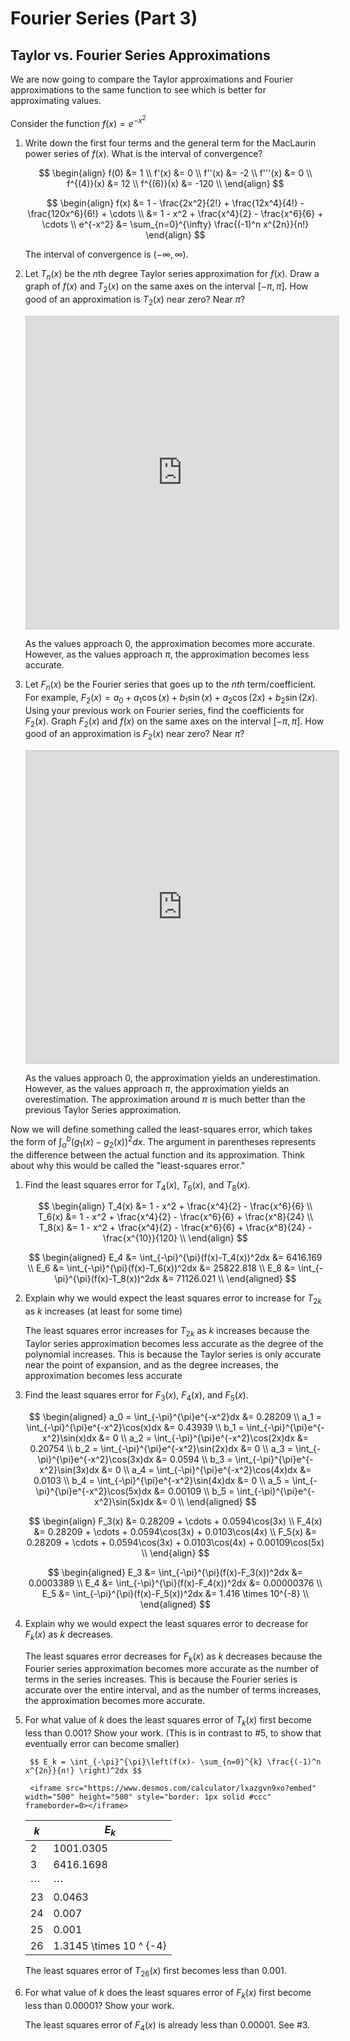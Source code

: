 # Fourier Series (Part 3)

## Taylor vs. Fourier Series Approximations

We are now going to compare the Taylor approximations and Fourier approximations to the same function to see which is better for approximating values.

Consider the function $f(x)=e^{-x^2}$

1. Write down the first four terms and the general term for the MacLaurin power series of $f(x)$. What is the interval of convergence?

    $$
    \begin{align}
    f(0) &= 1 \\
    f'(x) &= 0 \\
    f''(x) &= -2 \\
    f'''(x) &= 0 \\
    f^{(4)}(x) &= 12 \\
    f^{(6)}(x) &= -120 \\
    \end{align}
    $$

    $$
    \begin{align}
    f(x) &= 1 - \frac{2x^2}{2!} + \frac{12x^4}{4!} - \frac{120x^6}{6!} + \cdots \\
    &= 1 - x^2 + \frac{x^4}{2} - \frac{x^6}{6} + \cdots \\
    e^{-x^2} &= \sum_{n=0}^{\infty} \frac{(-1)^n x^{2n}}{n!}
    \end{align}
    $$

    The interval of convergence is $(-\infty, \infty)$.

2. Let $T_n(x)$ be the $n$th degree Taylor series approximation for $f(x)$. Draw a graph of $f(x)$ and $T_2(x)$ on the same axes on the interval $[-\pi, \pi]$. How good of an approximation is $T_2(x)$ near zero? Near $\pi$?

    <iframe src="https://www.desmos.com/calculator/p1p5rfbc6q?embed" width="500" height="500" style="border: 1px solid #ccc" frameborder=0></iframe>

    As the values approach 0, the approximation becomes more accurate. However, as the values approach $\pi$, the approximation becomes less accurate.

3. Let $F_n(x)$ be the Fourier series that goes up to the $nth$ term/coefficient. For example, $F_2(x) = a_0 + a_1 \cos(x) + b_1 \sin(x) + a_2 \cos(2x) + b_2 \sin(2x)$. Using your previous work on Fourier series, find the coefficients for $F_2(x)$. Graph $F_2(x)$ and $f(x)$ on the same axes on the interval $[-\pi, \pi]$. How good of an approximation is $F_2(x)$ near zero? Near $\pi$?

    <iframe src="https://www.desmos.com/calculator/jpywezfdq9?embed" width="500" height="500" style="border: 1px solid #ccc" frameborder=0></iframe>

    As the values approach 0, the approximation yields an underestimation. However, as the values approach $\pi$, the approximation yields an overestimation. The approximation around $\pi$ is much better than the previous Taylor Series approximation.

Now we will define something called the least-squares error, which takes the form of $\int_a^b(g_1(x) - g_2(x))^2dx$. The argument in parentheses represents the difference between the actual function and its approximation. Think about why this would be called the "least-squares error."

1. Find the least squares error for $T_4(x)$, $T_6(x)$, and $T_8(x)$.

    $$
    \begin{align}
    T_4(x) &= 1 - x^2 + \frac{x^4}{2} - \frac{x^6}{6} \\
    T_6(x) &= 1 - x^2 + \frac{x^4}{2} - \frac{x^6}{6} + \frac{x^8}{24} \\
    T_8(x) &= 1 - x^2 + \frac{x^4}{2} - \frac{x^6}{6} + \frac{x^8}{24} - \frac{x^{10}}{120} \\
    \end{align}
    $$

    $$
    \begin{aligned}
    E_4 &= \int_{-\pi}^{\pi}(f(x)-T_4(x))^2dx &= 6416.169 \\
    E_6 &= \int_{-\pi}^{\pi}(f(x)-T_6(x))^2dx &= 25822.818 \\
    E_8 &= \int_{-\pi}^{\pi}(f(x)-T_8(x))^2dx &= 71126.021 \\
    \end{aligned}
    $$

2. Explain why we would expect the least squares error to increase for $T_{2k}$ as $k$ increases (at least for some time)

    The least squares error increases for $T_{2k}$ as $k$ increases because the Taylor series approximation becomes less accurate as the degree of the polynomial increases. This is because the Taylor series is only accurate near the point of expansion, and as the degree increases, the approximation becomes less accurate

3. Find the least squares error for $F_3(x)$, $F_4(x)$, and $F_5(x)$.

    $$
    \begin{aligned}
    a_0 = \int_{-\pi}^{\pi}e^{-x^2}dx &= 0.28209 \\
    a_1 = \int_{-\pi}^{\pi}e^{-x^2}\cos(x)dx &= 0.43939 \\
    b_1 = \int_{-\pi}^{\pi}e^{-x^2}\sin(x)dx &= 0 \\
    a_2 = \int_{-\pi}^{\pi}e^{-x^2}\cos(2x)dx &= 0.20754 \\
    b_2 = \int_{-\pi}^{\pi}e^{-x^2}\sin(2x)dx &= 0 \\
    a_3 = \int_{-\pi}^{\pi}e^{-x^2}\cos(3x)dx &= 0.0594 \\
    b_3 = \int_{-\pi}^{\pi}e^{-x^2}\sin(3x)dx &= 0 \\
    a_4 = \int_{-\pi}^{\pi}e^{-x^2}\cos(4x)dx &= 0.0103 \\
    b_4 = \int_{-\pi}^{\pi}e^{-x^2}\sin(4x)dx &= 0 \\
    a_5 = \int_{-\pi}^{\pi}e^{-x^2}\cos(5x)dx &= 0.00109 \\
    b_5 = \int_{-\pi}^{\pi}e^{-x^2}\sin(5x)dx &= 0 \\
    \end{aligned}
    $$

    $$
    \begin{align}
    F_3(x) &= 0.28209 + \cdots + 0.0594\cos(3x) \\
    F_4(x) &= 0.28209 + \cdots + 0.0594\cos(3x) + 0.0103\cos(4x) \\
    F_5(x) &= 0.28209 + \cdots + 0.0594\cos(3x) + 0.0103\cos(4x) + 0.00109\cos(5x) \\
    \end{align}
    $$

    $$
    \begin{aligned}
    E_3 &= \int_{-\pi}^{\pi}(f(x)-F_3(x))^2dx &= 0.0003389 \\
    E_4 &= \int_{-\pi}^{\pi}(f(x)-F_4(x))^2dx &= 0.00000376 \\
    E_5 &= \int_{-\pi}^{\pi}(f(x)-F_5(x))^2dx &= 1.416 \times 10^{-8} \\
    \end{aligned}
    $$

4. Explain why we would expect the least squares error to decrease for $F_k(x)$ as $k$ decreases.

    The least squares error decreases for $F_k(x)$ as $k$ decreases because the Fourier series approximation becomes more accurate as the number of terms in the series increases. This is because the Fourier series is accurate over the entire interval, and as the number of terms increases, the approximation becomes more accurate.

5. For what value of $k$ does the least squares error of $T_k(x)$ first become less than 0.001? Show your work. (This is in contrast to #5, to show that eventually error can become smaller)

        $$ E_k = \int_{-\pi}^{\pi}\left(f(x)- \sum_{n=0}^{k} \frac{(-1)^n x^{2n}}{n!} \right)^2dx $$

        <iframe src="https://www.desmos.com/calculator/lxazgvn9xo?embed" width="500" height="500" style="border: 1px solid #ccc" frameborder=0></iframe>

    | $k$      | $E_k$                   |
    |----------|-------------------------|
    | 2        | 1001.0305               | 
    | 3        | 6416.1698               | 
    | $\cdots$ | $\cdots$                |
    | 23       | 0.0463                  |
    | 24       | 0.007                   |
    | 25       | 0.001                   |
    | 26       | 1.3145 \times 10 ^ {-4} |

    The least squares error of $T_{26}(x)$ first becomes less than 0.001.

6. For what value of $k$ does the least squares error of $F_k(x)$ first become less than 0.00001? Show your work.

    The least squares error of $F_4(x)$ is already less than 0.00001. See #3.